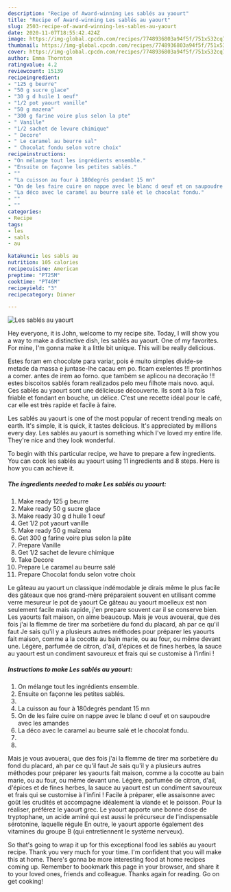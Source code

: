 ```yaml
---
description: "Recipe of Award-winning Les sablés au yaourt"
title: "Recipe of Award-winning Les sablés au yaourt"
slug: 2503-recipe-of-award-winning-les-sables-au-yaourt
date: 2020-11-07T18:55:42.424Z
image: https://img-global.cpcdn.com/recipes/7748936803a94f5f/751x532cq70/les-sables-au-yaourt-photo-principale-de-la-recette.jpg
thumbnail: https://img-global.cpcdn.com/recipes/7748936803a94f5f/751x532cq70/les-sables-au-yaourt-photo-principale-de-la-recette.jpg
cover: https://img-global.cpcdn.com/recipes/7748936803a94f5f/751x532cq70/les-sables-au-yaourt-photo-principale-de-la-recette.jpg
author: Emma Thornton
ratingvalue: 4.2
reviewcount: 15139
recipeingredient:
- "125 g beurre"
- "50 g sucre glace"
- "30 g d huile 1 oeuf"
- "1/2 pot yaourt vanille"
- "50 g mazena"
- "300 g farine voire plus selon la pte"
- " Vanille"
- "1/2 sachet de levure chimique"
- " Decore"
- " Le caramel au beurre sal"
- " Chocolat fondu selon votre choix"
recipeinstructions:
- "On mélange tout les ingrédients ensemble."
- "Ensuite on façonne les petites sablés."
- ""
- "La cuisson au four à 180degrés pendant 15 mn"
- "On de les faire cuire on nappe avec le blanc d oeuf et on saupoudre avec les amandes"
- "La déco avec le caramel au beurre salé et le chocolat fondu."
- ""
- ""
categories:
- Recipe
tags:
- les
- sabls
- au

katakunci: les sabls au 
nutrition: 105 calories
recipecuisine: American
preptime: "PT25M"
cooktime: "PT46M"
recipeyield: "3"
recipecategory: Dinner

---
```



![Les sablés au yaourt](https://img-global.cpcdn.com/recipes/7748936803a94f5f/751x532cq70/les-sables-au-yaourt-photo-principale-de-la-recette.jpg)

Hey everyone, it is John, welcome to my recipe site. Today, I will show you a way to make a distinctive dish, les sablés au yaourt. One of my favorites. For mine, I'm gonna make it a little bit unique. This will be really delicious.

Estes foram em chocolate para variar, pois é muito simples divide-se metade da massa e juntase-lhe cacau em po. ficam exelentes !!! prontinhos a comer. antes de irem ao forno. que também se aplicou na decoração !!! estes biscoitos sablés foram realizados pelo meu filhote mais novo. aqui. Ces sablés au yaourt sont une délicieuse découverte. Ils sont à la fois friable et fondant en bouche, un délice. C&#39;est une recette idéal pour le café, car elle est très rapide et facile à faire.

Les sablés au yaourt is one of the most popular of recent trending meals on earth. It's simple, it is quick, it tastes delicious. It's appreciated by millions every day. Les sablés au yaourt is something which I've loved my entire life. They're nice and they look wonderful.


To begin with this particular recipe, we have to prepare a few ingredients. You can cook les sablés au yaourt using 11 ingredients and 8 steps. Here is how you can achieve it.

<!--inarticleads1-->

##### The ingredients needed to make Les sablés au yaourt:

1. Make ready 125 g beurre
1. Make ready 50 g sucre glace
1. Make ready 30 g d huile 1 oeuf
1. Get 1/2 pot yaourt vanille
1. Make ready 50 g maïzena
1. Get 300 g farine voire plus selon la pâte
1. Prepare  Vanille
1. Get 1/2 sachet de levure chimique
1. Take  Decore
1. Prepare  Le caramel au beurre salé
1. Prepare  Chocolat fondu selon votre choix


Le gâteau au yaourt un classique indémodable je dirais même le plus facile des gâteaux que nos grand-mère préparaient souvent en utilisant comme verre mesureur le pot de yaourt Ce gâteau au yaourt moelleux est non seulement facile mais rapide, j&#39;en prepare souvent car il se conserve bien. Les yaourts fait maison, on aime beaucoup. Mais je vous avouerai, que des fois j&#39;ai la flemme de tirer ma sorbetière du fond du placard, ah par ce qu&#39;il faut Je sais qu&#39;il y a plusieurs autres méthodes pour préparer les yaourts fait maison, comme a la cocotte au bain marie, ou au four, ou même devant une. Légère, parfumée de citron, d&#39;ail, d&#39;épices et de fines herbes, la sauce au yaourt est un condiment savoureux et frais qui se customise à l&#39;infini ! 

<!--inarticleads2-->

##### Instructions to make Les sablés au yaourt:

1. On mélange tout les ingrédients ensemble.
1. Ensuite on façonne les petites sablés.
1. 
1. La cuisson au four à 180degrés pendant 15 mn
1. On de les faire cuire on nappe avec le blanc d oeuf et on saupoudre avec les amandes
1. La déco avec le caramel au beurre salé et le chocolat fondu.
1. 
1. 


Mais je vous avouerai, que des fois j&#39;ai la flemme de tirer ma sorbetière du fond du placard, ah par ce qu&#39;il faut Je sais qu&#39;il y a plusieurs autres méthodes pour préparer les yaourts fait maison, comme a la cocotte au bain marie, ou au four, ou même devant une. Légère, parfumée de citron, d&#39;ail, d&#39;épices et de fines herbes, la sauce au yaourt est un condiment savoureux et frais qui se customise à l&#39;infini ! Facile à préparer, elle assaisonne avec goût les crudités et accompagne idéalement la viande et le poisson. Pour la réaliser, préférez le yaourt grec. Le yaourt apporte une bonne dose de tryptophane, un acide aminé qui est aussi le précurseur de l&#39;indispensable sérotonine, laquelle régule En outre, le yaourt apporte également des vitamines du groupe B (qui entretiennent le système nerveux). 

So that's going to wrap it up for this exceptional food les sablés au yaourt recipe. Thank you very much for your time. I'm confident that you will make this at home. There's gonna be more interesting food at home recipes coming up. Remember to bookmark this page in your browser, and share it to your loved ones, friends and colleague. Thanks again for reading. Go on get cooking!
